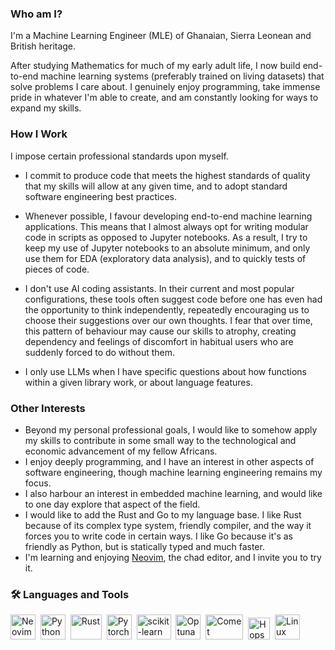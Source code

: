 ### Who am I?
I'm a Machine Learning Engineer (MLE) of Ghanaian, Sierra Leonean and British heritage. 

After studying Mathematics for much of my early adult life, I now build end-to-end machine learning systems (preferably trained on living datasets) that solve problems I care about. I genuinely enjoy programming, take immense pride in whatever I'm able to create, and am constantly looking for ways to expand my skills. 


### How I Work
I impose certain professional standards upon myself.

- I commit to produce code that meets the highest standards of quality that my skills will allow at any given time, and to adopt standard software engineering best practices.

- Whenever possible, I favour developing end-to-end machine learning applications. This means that I almost always opt for writing modular code in scripts as opposed to Jupyter notebooks. As a result, I try to keep my use of Jupyter notebooks to an absolute minimum, and only use them for EDA (exploratory data analysis), and to quickly tests of pieces of code.

- I don't use AI coding assistants. In their current and most popular configurations, these tools often suggest code before one has even had the opportunity to think independently, repeatedly encouraging us to choose their suggestions over our own thoughts. I fear that over time, this pattern of behaviour may cause our skills to atrophy, creating dependency and feelings of discomfort in habitual users who are suddenly forced to do without them.

- I only use LLMs when I have specific questions about how functions within a given library work, or about language features. 


### Other Interests
- Beyond my personal professional goals, I would like to somehow apply my skills to contribute in some small way to the technological and economic advancement of my fellow Africans.
- I enjoy deeply programming, and I have an interest in other aspects of software engineering, though machine learning engineering remains my focus. 
- I also harbour an interest in embedded machine learning, and would like to one day explore that aspect of the field. 
- I would like to add the Rust and Go to my language base. I like Rust because of its complex type system, friendly compiler, and the way it forces you
  to write code in certain ways. I like Go because it's as friendly as Python, but is statically typed and much faster.
- I'm learning and enjoying [Neovim](https://github.com/neovim/neovim), the chad editor, and I invite you to try it.


### :hammer_and_wrench: Languages and Tools
  <img src="https://raw.githubusercontent.com/neovim/neovim.github.io/64847b55443a3aff37ec07b3802ab9d0bbaf3d5e/logos/neovim-mark.svg" title="Neovim" alt="Neovim" width="40" height="40"/>&nbsp;
  <img src="https://pluspng.com/img-png/python-logo-png-open-2000.png" title="Python" alt="Python" width="40" height="40"/>&nbsp;
  <img src="https://www.rustacean.net/assets/rustacean-orig-noshadow.svg" title="Rust" alt="Rust" width="50" height="40"/>&nbsp;
    <img src="https://upload.wikimedia.org/wikipedia/commons/1/10/PyTorch_logo_icon.svg" title="Pytorch" alt="Pytorch" width="40" height="40"/>&nbsp; 
      <img src="https://external-content.duckduckgo.com/iu/?u=https%3A%2F%2Flogosdownload.com%2Flogo%2Fscikit-learn-logo-big.png&f=1&nofb=1&ipt=dc8109c7270108f1039f351c0c19e173c3f752eb44eb1b66c3559e7a6605ed06&ipo=images" title="scikit-learn" alt="scikit-learn" width="55" height="40"/>&nbsp; 
  <img src="https://avatars.githubusercontent.com/u/57251745?s=400&v=4" title="Optuna" alt="Optuna" width="40" height="40"/>&nbsp; 
  <img src="https://www.comet.com/images/logo_comet_light.png" title="CometML" alt="Comet" width="60" height="40"/>&nbsp; 
  <img src="https://uploads-ssl.webflow.com/618ceae2a430c960c6f6b19a/61a77bd7a2e4345dc9c999ba_Hopsworks%20Icon%20Green.png" title="Hopsworks" alt="Hopsworks" width="35" height="35"/>&nbsp; 
  <img src="https://vignette.wikia.nocookie.net/logopedia/images/0/04/Linux_logo.png/revision/latest?cb=20120814052336" title="Linux" alt="Linux" width="40" height="40"/>&nbsp;
</div>
